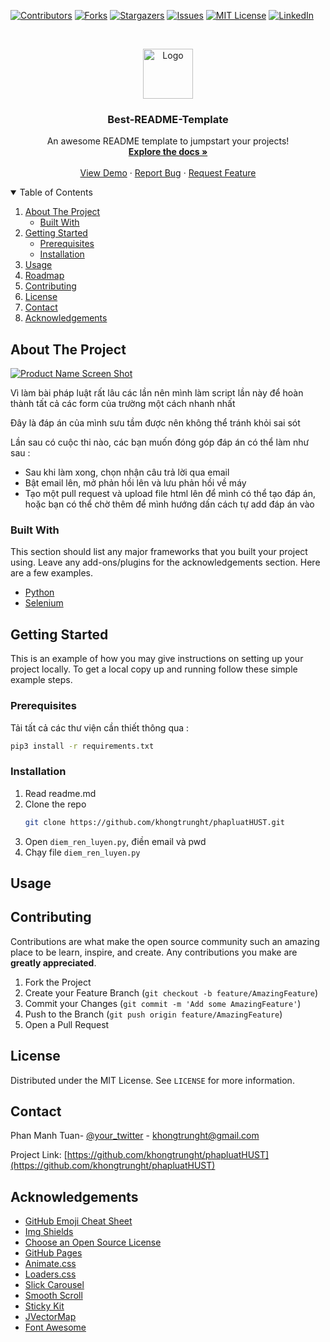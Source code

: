<!--
*** Thanks for checking out the Best-README-Template. If you have a suggestion
*** that would make this better, please fork the repo and create a pull request
*** or simply open an issue with the tag "enhancement".
*** Thanks again! Now go create something AMAZING! :D
-->



<!-- PROJECT SHIELDS -->
<!--
*** I'm using markdown "reference style" links for readability.
*** Reference links are enclosed in brackets [ ] instead of parentheses ( ).
*** See the bottom of this document for the declaration of the reference variables
*** for contributors-url, forks-url, etc. This is an optional, concise syntax you may use.
*** https://www.markdownguide.org/basic-syntax/#reference-style-links
-->
[![Contributors][contributors-shield]][contributors-url]
[![Forks][forks-shield]][forks-url]
[![Stargazers][stars-shield]][stars-url]
[![Issues][issues-shield]][issues-url]
[![MIT License][license-shield]][license-url]
[![LinkedIn][linkedin-shield]][linkedin-url]



<!-- PROJECT LOGO -->
<br />
<p align="center">
  <a href="https://github.com/khongtrunght/Best-README-Template">
    <img src="images/logo.png" alt="Logo" width="80" height="80">
  </a>

  <h3 align="center">Best-README-Template</h3>

  <p align="center">
    An awesome README template to jumpstart your projects!
    <br />
    <a href="https://github.com/khongtrunght/Best-README-Template"><strong>Explore the docs »</strong></a>
    <br />
    <br />
    <a href="https://github.com/khongtrunght/Best-README-Template">View Demo</a>
    ·
    <a href="https://github.com/khongtrunght/Best-README-Template/issues">Report Bug</a>
    ·
    <a href="https://github.com/khongtrunght/Best-README-Template/issues">Request Feature</a>
  </p>
</p>



<!-- TABLE OF CONTENTS -->
<details open="open">
  <summary>Table of Contents</summary>
  <ol>
    <li>
      <a href="#about-the-project">About The Project</a>
      <ul>
        <li><a href="#built-with">Built With</a></li>
      </ul>
    </li>
    <li>
      <a href="#getting-started">Getting Started</a>
      <ul>
        <li><a href="#prerequisites">Prerequisites</a></li>
        <li><a href="#installation">Installation</a></li>
      </ul>
    </li>
    <li><a href="#usage">Usage</a></li>
    <li><a href="#roadmap">Roadmap</a></li>
    <li><a href="#contributing">Contributing</a></li>
    <li><a href="#license">License</a></li>
    <li><a href="#contact">Contact</a></li>
    <li><a href="#acknowledgements">Acknowledgements</a></li>
  </ol>
</details>



<!-- ABOUT THE PROJECT -->
## About The Project

[![Product Name Screen Shot][product-screenshot]](https://example.com)

Vì làm bài pháp luật rất lâu các lần nên mình làm script lần này để hoàn thành tất cả các form của trường một cách nhanh nhất

Đây là đáp án của mình sưu tầm được nên không thể tránh khỏi sai sót

Lần sau có cuộc thi nào, các bạn muốn đóng góp đáp án có thể làm như sau : 

* Sau khi làm xong, chọn nhận câu trả lời qua email
* Bật email lên, mở phản hồi lên và lưu phản hồi về máy
* Tạo một pull request và upload file html lên để mình có thể tạo đáp án, hoặc bạn có thể chờ thêm để mình hướng dấn cách tự add đáp án vào


### Built With

This section should list any major frameworks that you built your project using. Leave any add-ons/plugins for the acknowledgements section. Here are a few examples.
* [Python](https://www.python.org/)
* [Selenium](https://www.selenium.dev/)




<!-- GETTING STARTED -->
## Getting Started

This is an example of how you may give instructions on setting up your project locally.
To get a local copy up and running follow these simple example steps.

### Prerequisites

Tải tất cả các thư viện cần thiết thông qua :
  ```sh
  pip3 install -r requirements.txt
  ```

### Installation

1. Read readme.md
2. Clone the repo
   ```sh
   git clone https://github.com/khongtrunght/phapluatHUST.git
   ```
3. Open `diem_ren_luyen.py`, điền email và pwd
4. Chạy file `diem_ren_luyen.py`



<!-- USAGE EXAMPLES -->
## Usage







<!-- CONTRIBUTING -->
## Contributing

Contributions are what make the open source community such an amazing place to be learn, inspire, and create. Any contributions you make are **greatly appreciated**.

1. Fork the Project
2. Create your Feature Branch (`git checkout -b feature/AmazingFeature`)
3. Commit your Changes (`git commit -m 'Add some AmazingFeature'`)
4. Push to the Branch (`git push origin feature/AmazingFeature`)
5. Open a Pull Request



<!-- LICENSE -->
## License

Distributed under the MIT License. See `LICENSE` for more information.



<!-- CONTACT -->
## Contact

Phan Manh Tuan- [@your_twitter](https://twitter.com/khongtrunght) - khongtrunght@gmail.com

Project Link: [https://github.com/khongtrunght/phapluatHUST](https://github.com/khongtrunght/phapluatHUST)



<!-- ACKNOWLEDGEMENTS -->
## Acknowledgements
* [GitHub Emoji Cheat Sheet](https://www.webpagefx.com/tools/emoji-cheat-sheet)
* [Img Shields](https://shields.io)
* [Choose an Open Source License](https://choosealicense.com)
* [GitHub Pages](https://pages.github.com)
* [Animate.css](https://daneden.github.io/animate.css)
* [Loaders.css](https://connoratherton.com/loaders)
* [Slick Carousel](https://kenwheeler.github.io/slick)
* [Smooth Scroll](https://github.com/cferdinandi/smooth-scroll)
* [Sticky Kit](http://leafo.net/sticky-kit)
* [JVectorMap](http://jvectormap.com)
* [Font Awesome](https://fontawesome.com)





<!-- MARKDOWN LINKS & IMAGES -->
<!-- https://www.markdownguide.org/basic-syntax/#reference-style-links -->
[contributors-shield]: https://img.shields.io/github/contributors/khongtrunght/phapluatHUST.svg?style=for-the-badge
[contributors-url]: https://github.com/khongtrunght/phapluatHUST/graphs/contributors
[forks-shield]: https://img.shields.io/github/forks/khongtrunght/phapluatHUST.svg?style=for-the-badge
[forks-url]: https://github.com/khongtrunght/phapluatHUST/network/members
[stars-shield]: https://img.shields.io/github/stars/khongtrunght/phapluatHUST.svg?style=for-the-badge
[stars-url]: https://github.com/khongtrunght/phapluatHUST/stargazers
[issues-shield]: https://img.shields.io/github/issues/khongtrunght/phapluatHUST.svg?style=for-the-badge
[issues-url]: https://github.com/khongtrunght/phapluatHUST/issues
[license-shield]: https://img.shields.io/github/license/khongtrunght/phapluatHUST.svg?style=for-the-badge
[license-url]: https://github.com/khongtrunght/phapluatHUST/blob/master/LICENSE.txt
[linkedin-shield]: https://img.shields.io/badge/-LinkedIn-black.svg?style=for-the-badge&logo=linkedin&colorB=555
[linkedin-url]: https://linkedin.com/in/khongtrunght
[product-screenshot]: images/screenshot.png
